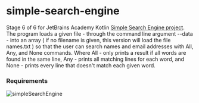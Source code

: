 # simple-search-engine
Stage 6 of 6 for JetBrains Academy Kotlin [Simple Search Engine project](https://hyperskill.org/projects/89/stages/499/implement).
The program loads a given file - through the command line argument --data - into an array ( if no filename is given, this version will load the file names.txt ) so that the user can search names and email addresses with All, Any, and None commands. Where All - only prints a result if all words are found in the same line, Any - prints all matching lines for each word, and None - prints every line that doesn't match each given word.
### Requirements
![simpleSearchEngine](https://user-images.githubusercontent.com/64429863/88423317-9921e280-cdb9-11ea-9684-5ff958759694.jpg)
